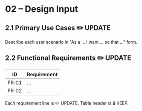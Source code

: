 # 02 – Design Input

## 2.1 Primary Use Cases ✏️ UPDATE

Describe each user scenario in "As a … I want … so that …" form.

## 2.2 Functional Requirements ✏️ UPDATE

| ID    | Requirement |
|-------|-------------|
| FR‑01 | …           |
| FR‑02 | …           |

Each requirement line is ✏️ UPDATE. Table header is 🔒 KEEP.

